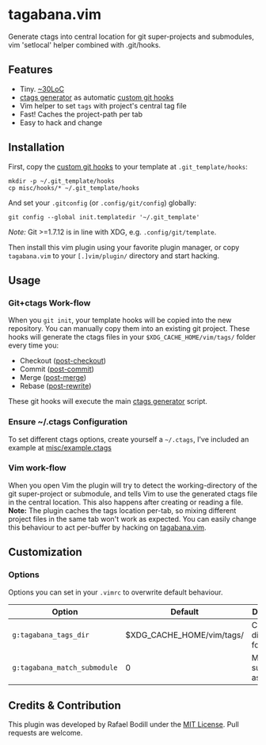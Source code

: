 
# tagabana.vim
Generate ctags into central location for git super-projects and submodules, vim 'setlocal' helper combined with .git/hooks.

## Features
- Tiny. [~30LoC](./plugin/tagabana.vim)
- [ctags generator] as automatic [custom git hooks]
- Vim helper to set `tags` with project's central tag file
- Fast! Caches the project-path per tab
- Easy to hack and change

## Installation
First, copy the [custom git hooks] to your template at `.git_template/hooks`:

	mkdir -p ~/.git_template/hooks
	cp misc/hooks/* ~/.git_template/hooks

And set your `.gitconfig` (or `.config/git/config`) globally:

	git config --global init.templatedir '~/.git_template'

_Note:_ Git >=1.7.12 is in line with XDG, e.g. `.config/git/template`.

Then install this vim plugin using your favorite plugin manager, or copy
`tagabana.vim` to your `[.]vim/plugin/` directory and start hacking.

## Usage

### Git+ctags Work-flow
When you `git init`, your template hooks will be copied into the new repository.
You can manually copy them into an existing git project. These hooks will
generate the ctags files in your `$XDG_CACHE_HOME/vim/tags/` folder every time
you:
- Checkout ([post-checkout])
- Commit ([post-commit])
- Merge ([post-merge])
- Rebase ([post-rewrite])

These git hooks will execute the main [ctags generator] script.

### Ensure ~/.ctags Configuration
To set different ctags options, create yourself a `~/.ctags`, I've included an
example at [misc/example.ctags]

### Vim work-flow
When you open Vim the plugin will try to detect the working-directory of the git
super-project or submodule, and tells Vim to use the generated ctags file in the
central location. This also happens after creating or reading a file. **Note:**
The plugin caches the tags location per-tab, so mixing different project files
in the same tab won't work as expected. You can easily change this behaviour to
act per-buffer by hacking on [tagabana.vim](./plugin/tagabana.vim).

## Customization

### Options

Options you can set in your `.vimrc` to overwrite default behaviour.

| Option                | Default                   | Description                |
|-----------------------|---------------------------|----------------------------|
| `g:tagabana_tags_dir` | $XDG_CACHE_HOME/vim/tags/ | Central directory for tags |
| `g:tagabana_match_submodule` | 0 | Match submodules as well? |

## Credits & Contribution

This plugin was developed by Rafael Bodill under the [MIT License][license]. Pull requests are welcome.

[misc/example.ctags]: ./misc/example.ctags
[post-checkout]: ./misc/hooks/post-checkout
[post-commit]: ./misc/hooks/post-commit
[post-merge]: ./misc/hooks/post-merge
[post-rewrite]: ./misc/hooks/post-rewrite
[ctags generator]: ./misc/hooks/ctags
[custom git hooks]: ./misc/hooks/
[license]: ./LICENSE

